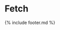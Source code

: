 # Fetch
<script src="https://rawgit.com/github/fetch/master/fetch.js"></script>

<script>
fetch('https://public-api.wordpress.com/rest/v1.1/sites/gattiecani.wordpress.com/posts/').then(function(response){
  if (response.status >= 200 && response.status < 300) {
    return response.json();
  } else {
    var error = new Error(response.statusText)
    error.response = response
    throw error
  }
}).then(printList).catch(console.log);

function printList(j){
  var posts = j.posts.map(function(p) {
    var article = document.createElement('article');
    var categories = Object.keys(p.terms.category).join(', ');
    article.innerHTML = "<header><h2>" + p.title + "</h2><p>" + categories + "</p></header>";
    article.innerHTML += p.content;
    return article;
  });
  
  var append = posts.map(function(e){
    document.querySelector('.container').appendChild(e);
  });
}
</script>

{% include footer.md %}
